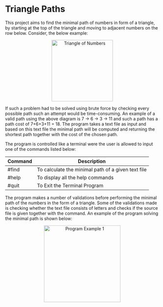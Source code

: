 # Triangle Paths

This project aims to find the minimal path of numbers in form of a triangle, by starting at the top of the triangle and moving to adjacent numbers on the row below. Consider, the below example:

<p align="center"> <img width="auto" height="200" alt="Triangle of Numbers" src="../master/GitHubResources/TriangleOfNumbers.JPG"> </p>

If such a problem had to be solved using brute force by checking every possible path such an attempt would be time-consuming. An example of a valid path using the above diagram is 7 → 6 → 3 → 11 and such a path has a path cost of 7+6+3+11 = 18. The program takes a text file as input and based on this text file the minimal path will be computed and returning the shortest path together with the cost of the chosen path.

The program is controlled like a terminal were the user is allowed to input one of the commands listed below:

| Command                 | Description                                         |
| -------------           | -------------                                       |
| #find <source program>  | To calculate the minimal path of a given text file  |
| #help                   | To display all the help commands                    |
| #quit                   | To Exit the Terminal Program                        |

The program makes a number of validations before performing the minimal path of the numbers in the form of a triangle. Some of the validations made is checking whether the text file consists of letters and checks if the source file is given together with the command. An example of the program solving the minimal path is shown below:

<p align="center"> <img width="auto" height="250" alt="Program Example 1" src="../master/GitHubResources/Program01Example.JPG"> </p>
